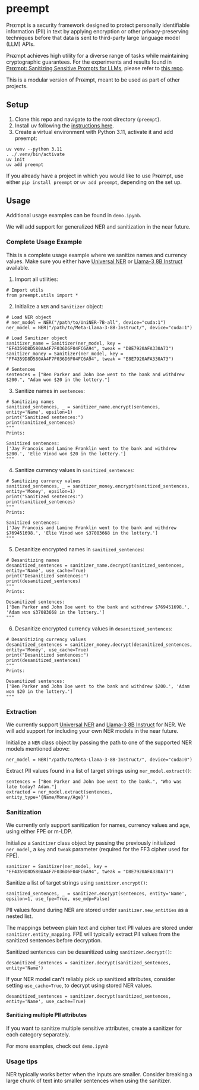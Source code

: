 # preempt
Prϵϵmpt is a security framework designed to protect personally identifiable information (PII) in text by applying encryption or other privacy-preserving techniques before that data is sent to third-party large language model (LLM) APIs. 

Prϵϵmpt achieves high utility for a diverse range of tasks while maintaining cryptographic guarantees. For the experiments and results found in [Prϵϵmpt: Sanitizing Sensitive Prompts for LLMs](https://arxiv.org/abs/2504.05147), please refer to [this repo](https://github.com/danshumaan/preempt-experiments).

This is a modular version of Prϵϵmpt, meant to be used as part of other projects. 
## Setup
1. Clone this repo and navigate to the root directory (`preempt`).
2. Install uv following the [instructions here](https://docs.astral.sh/uv/getting-started/installation/).
3. Create a virtual environment with Python 3.11, activate it and add preempt:
```
uv venv --python 3.11
. ./.venv/bin/activate
uv init
uv add preempt
```
If you already have a project in which you would like to use Prϵϵmpt, use either `pip install preempt` or `uv add preempt`, depending on the set up.


## Usage
Additional usage examples can be found in `demo.ipynb`.

We will add support for generalized NER and sanitization in the near future. 

### Complete Usage Example
This is a complete usage example where we sanitize names and currency values. Make sure you either have [Universal NER](https://huggingface.co/Universal-NER/UniNER-7B-all) or [Llama-3 8B Instruct](https://huggingface.co/meta-llama/Meta-Llama-3-8B-Instruct) available. 

1. Import all utilities:
```
# Import utils
from preempt.utils import *
```

2. Initialize a `NER` and `Sanitizer` object:
```
# Load NER object
# ner_model = NER("/path/to/UniNER-7B-all", device="cuda:1")
ner_model = NER("/path/to/Meta-Llama-3-8B-Instruct/", device="cuda:1")

# Load Sanitizer object
sanitizer_name = Sanitizer(ner_model, key = "EF4359D8D580AA4F7F036D6F04FC6A94", tweak = "D8E7920AFA330A73")
sanitizer_money = Sanitizer(ner_model, key = "FF4359D8D580AA4F7F036D6F04FC6A94", tweak = "E8E7920AFA330A73")

# Sentences
sentences = ["Ben Parker and John Doe went to the bank and withdrew $200.", "Adam won $20 in the lottery."]
```

3. Sanitize names in `sentences`:
```
# Sanitizing names
sanitized_sentences, _ = sanitizer_name.encrypt(sentences, entity='Name', epsilon=1)
print("Sanitized sentences:")
print(sanitized_sentences)
"""
Prints:

Sanitized sentences:
['Jay Francois and Lamine Franklin went to the bank and withdrew $200.', 'Elie Vinod won $20 in the lottery.']
"""
```

4. Sanitize currency values in `sanitized_sentences`:
```
# Sanitizing currency values
sanitized_sentences, _ = sanitizer_money.encrypt(sanitized_sentences, entity='Money', epsilon=1)
print("Sanitized sentences:")
print(sanitized_sentences)
"""
Prints:

Sanitized sentences:
['Jay Francois and Lamine Franklin went to the bank and withdrew $769451698.', 'Elie Vinod won $37083668 in the lottery.']
"""
```

5. Desanitize encrypted names in `sanitized_sentences`:
```
# Desanitizing names
desanitized_sentences = sanitizer_name.decrypt(sanitized_sentences, entity='Name', use_cache=True)
print("Desanitized sentences:")
print(desanitized_sentences)
"""
Prints:

Desanitized sentences:
['Ben Parker and John Doe went to the bank and withdrew $769451698.', 'Adam won $37083668 in the lottery.']
"""
```

6. Desanitize encrypted currency values in `desanitized_sentences`:
```
# Desanitizing currency values
desanitized_sentences = sanitizer_money.decrypt(desanitized_sentences, entity='Money', use_cache=True)
print("Desanitized sentences:")
print(desanitized_sentences)
"""
Prints:

Desanitized sentences:
['Ben Parker and John Doe went to the bank and withdrew $200.', 'Adam won $20 in the lottery.']
"""
```

### Extraction
We currently support [Universal NER](https://huggingface.co/Universal-NER/UniNER-7B-all) and [Llama-3 8B Instruct](https://huggingface.co/meta-llama/Meta-Llama-3-8B-Instruct) for NER. We will add support for including your own NER models in the near future. 

Initialize a `NER` class object by passing the path to one of the supported NER models mentioned above:
```
ner_model = NER("/path/to/Meta-Llama-3-8B-Instruct/", device="cuda:0")
```
Extract PII values found in a list of target strings using `ner_model.extract()`:
```
sentences = ["Ben Parker and John Doe went to the bank.", "Who was late today? Adam."]
extracted = ner_model.extract(sentences, entity_type='{Name/Money/Age}')
```

### Sanitization
We currently only support sanitization for names, currency values and age, using either FPE or m-LDP.

Initialize a `Sanitizer` class object by passing the previously initialized `ner_model`, a `key` and `tweak` parameter (required for the FF3 cipher used for FPE).
```
sanitizer = Sanitizer(ner_model, key = "EF4359D8D580AA4F7F036D6F04FC6A94", tweak = "D8E7920AFA330A73")
```
Sanitize a list of target strings using `sanitizer.encrypt()`:
```
sanitized_sentences, _ = sanitizer.encrypt(sentences, entity='Name', epsilon=1, use_fpe=True, use_mdp=False)
```
PII values found during NER are stored under `sanitizer.new_entities` as a nested list.

The mappings between plain text and cipher text PII values are stored under `sanitizer.entity_mapping`. FPE will typically extract PII values from the sanitized sentences before decryption.

Sanitized sentences can be desanitized using `sanitizer.decrypt()`:
```
desanitized_sentences = sanitizer.decrypt(sanitized_sentences, entity='Name')
```

If your NER model can't reliably pick up sanitized attributes, consider setting `use_cache=True`, to decrypt using stored NER values.
```
desanitized_sentences = sanitizer.decrypt(sanitized_sentences, entity='Name', use_cache=True)
```

#### Sanitizing multiple PII attributes
If you want to sanitize multiple sensitive attributes, create a sanitizer for each category separately. 

For more examples, check out `demo.ipynb`

### Usage tips
NER typically works better when the inputs are smaller. Consider breaking a large chunk of text into smaller sentences when using the sanitizer.
